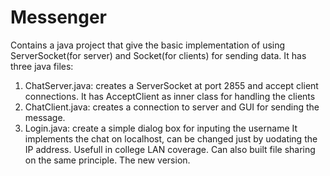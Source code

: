 # Messenger
Contains a java project that give the basic implementation of using ServerSocket(for server) and Socket(for clients) for sending data.
It has three java files:
1. ChatServer.java: creates a ServerSocket at port 2855 and accept client connections. It has AcceptClient as inner class for handling
the clients
2. ChatClient.java: creates a connection to server and GUI for sending the message.
3. Login.java: create a simple dialog box for inputing the username
It implements the chat on localhost, can be changed just by uodating the IP address.
Usefull in college LAN coverage. Can also built file sharing on the same principle. The new version.

